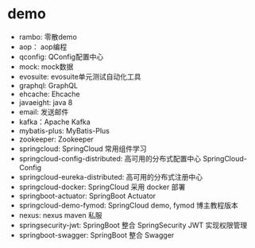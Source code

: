 # demo

- rambo: 零散demo
- aop： aop编程
- qconfig: QConfig配置中心
- mock: mock数据
- evosuite: evosuite单元测试自动化工具
- graphql: GraphQL
- ehcache: Ehcache
- javaeight: java 8
- email: 发送邮件
- kafka：Apache Kafka
- mybatis-plus: MyBatis-Plus 
- zookeeper: Zookeeper
- springcloud: SpringCloud 常用组件学习
- springcloud-config-distributed: 高可用的分布式配置中心 SpringCloud-Config
- springcloud-eureka-distributed: 高可用的分布式注册中心
- springcloud-docker: SpringCloud 采用 docker 部署
- springboot-actuator: SpringBoot Actuator 
- springcloud-demo-fymod: SpringCloud demo, fymod 博主教程版本
- nexus: nexus maven 私服
- springsecurity-jwt: SpringBoot 整合 SpringSecurity JWT 实现权限管理
- springboot-swagger: SpringBoot 整合 Swagger

 
